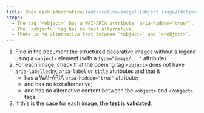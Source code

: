 ```yaml
---
title: Does each [decorative](#decorative-image) [object image](#object-image) (`<object>` tag with `type="image/..."` attribute), without [legend](#image-caption), meet these conditions?
steps:
  - The tag `<object>` has a WAI-ARIA attribute `aria-hidden="true"`.
  - The `<object>` tag has no text alternative.
  - There is no alternative text between `<object>` and `</object>`.
---
```


1. Find in the document the structured decorative images without a legend using a `<object>` element (with a `type="image/..."` attribute).
2. For each image, check that the opening tag `<object>` does not have `aria-labelledby`, `aria-label` or `title` attributes and that it
   - has a WAI-ARIA `aria-hidden="true"` attribute;
   - and has no text alternative;
   - and has no alternative content between the `<object>` and `</object>` tags.
3. If this is the case for each image, **the test is validated**.
